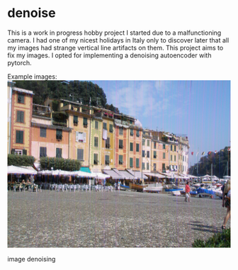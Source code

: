 # denoise
This is a work in progress hobby project I started due to a malfunctioning camera. I had one of my nicest holidays in Italy only to discover later that all my images had strange vertical line artifacts on them. This project aims to fix my images. I opted for implementing a denoising autoencoder with pytorch.

Example images: 
![example image](./tests/test_data/P1010214.JPG)


image denoising
